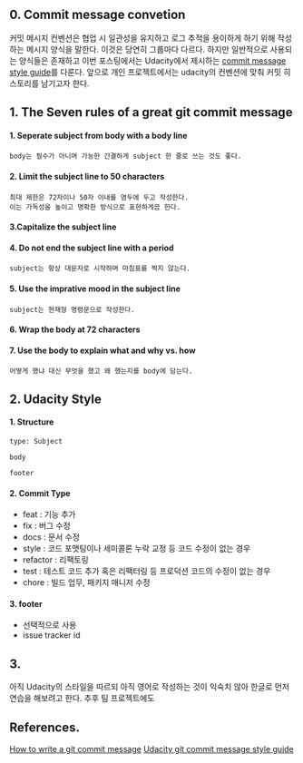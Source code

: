 ## 0. Commit message convetion

커밋  메시지 컨벤션은 협업 시 일관성을 유지하고 로그 추적을 용이하게 하기 위해 작성하는 메시지 양식을 말한다. 이것은 당연히 그룹마다 다르다. 하지만 일반적으로 사용되는 양식들은 존재하고 이번 포스팅에서는 Udacity에서 제시하는 [commit message style guide](https://udacity.github.io/git-styleguide/)를 다룬다. 앞으로 개인 프로젝트에서는 udacity의 컨벤션에 맞춰 커밋 히스토리를 남기고자 한다.

## 1. The Seven rules of a great git commit message

#### 1. Seperate subject from body with a body line
	body는 필수가 아니며 가능한 간결하게 subject 한 줄로 쓰는 것도 좋다.
#### 2. Limit the subject line to 50 characters
	최대 제한은 72자이나 50자 이내를 염두에 두고 작성한다.
	이는 가독성을 높이고 명확한 방식으로 표현하게끔 한다.
#### 3.Capitalize the subject line
#### 4. Do not end the subject line with a period
	subject는 항상 대문자로 시작하며 마침표를 찍지 않는다.
#### 5. Use the imprative mood in the subject line
	subject는 현재형 명령문으로 작성한다.
#### 6. Wrap the body at 72 characters
#### 7. Use the body to explain what and why vs. how
	어떻게 했냐 대신 무엇을 했고 왜 했는지를 body에 담는다.

## 2. Udacity Style

#### 1. Structure
```
type: Subject 

body 

footer
```
#### 2.  Commit Type
* feat : 기능 추가
* fix : 버그 수정
* docs : 문서 수정
* style : 코드 포맷팅이나 세미콜론 누락 교정 등 코드 수정이 없는 경우
* refactor : 리팩토링
* test : 테스트 코드 추가 혹은 리팩터링 등 프로덕션 코드의 수정이 없는 경우
* chore : 빌드 업무, 패키지 매니저 수정

#### 3.  footer

* 선택적으로 사용
* issue tracker id 

## 3.

아직 Udacity의 스타일을 따르되 아직 영어로 작성하는 것이 익숙치 않아 한글로 먼저 연습을 해보려고 한다. 추후 팀 프로젝트에도 
## References.

 [How to write a git commit message](https://cbea.ms/git-commit/)
 [Udacity git commit message style guide](https://udacity.github.io/git-styleguide/)
<!--stackedit_data:
eyJoaXN0b3J5IjpbMTU0NTE0MzU5LDk5NDE5MTg1MiwtMTE3Nj
gzMDU1MywtNjExNDk5MTgwLC0yMDg4NzQ2NjEyXX0=
-->